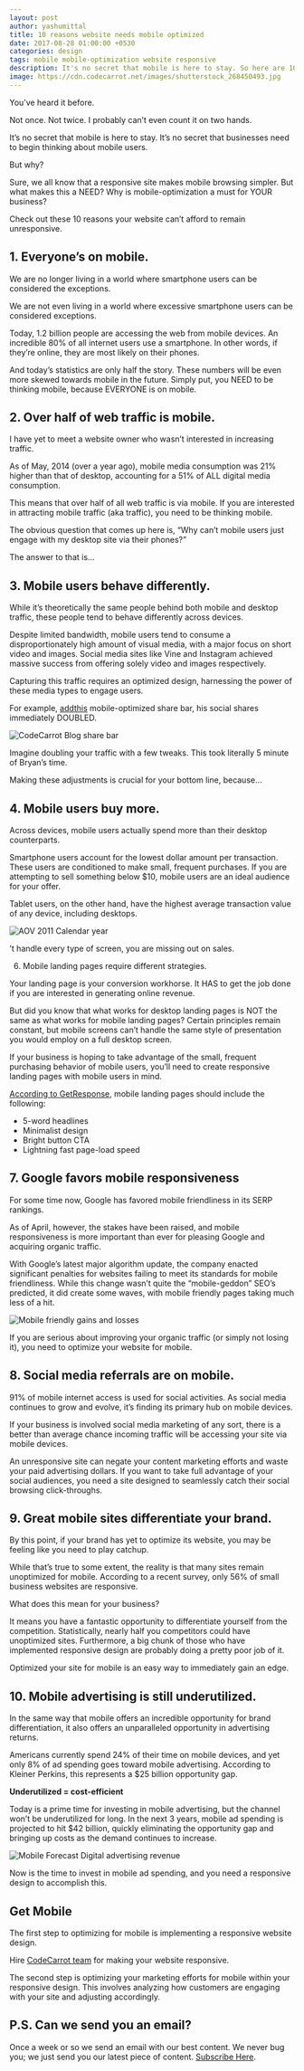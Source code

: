 ```yaml
---
layout: post
author: yashumittal
title: 10 reasons website needs mobile optimized
date: 2017-08-28 01:00:00 +0530
categories: design
tags: mobile mobile-optimization website responsive
description: It's no secret that mobile is here to stay. So here are 10 reasons your website can't afford to remain unresponsive.
image: https://cdn.codecarrot.net/images/shutterstock_268450493.jpg
---
```


You’ve heard it before.

Not once. Not twice. I probably can’t even count it on two hands.

It’s no secret that mobile is here to stay. It’s no secret that businesses need to begin thinking about mobile users.

But why?

Sure, we all know that a responsive site makes mobile browsing simpler. But what makes this a NEED? Why is mobile-optimization a must for YOUR business?

Check out these 10 reasons your website can’t afford to remain unresponsive.

## 1. Everyone’s on mobile.

We are no longer living in a world where smartphone users can be considered the exceptions.

We are not even living in a world where excessive smartphone users can be considered exceptions.

Today, 1.2 billion people are accessing the web from mobile devices. An incredible 80% of all internet users use a smartphone. In other words, if they’re online, they are most likely on their phones.

And today’s statistics are only half the story. These numbers will be even more skewed towards mobile in the future. Simply put, you NEED to be thinking mobile, because EVERYONE is on mobile.

## 2. Over half of web traffic is mobile.

I have yet to meet a website owner who wasn’t interested in increasing traffic.

As of May, 2014 (over a year ago), mobile media consumption was 21% higher than that of desktop, accounting for a 51% of ALL digital media consumption.

This means that over half of all web traffic is via mobile. If you are interested in attracting mobile traffic (aka traffic), you need to be thinking mobile.

The obvious question that comes up here is, “Why can’t mobile users just engage with my desktop site via their phones?”

The answer to that is…

## 3. Mobile users behave differently.

While it’s theoretically the same people behind both mobile and desktop traffic, these people tend to behave differently across devices.

Despite limited bandwidth, mobile users tend to consume a disproportionately high amount of visual media, with a major focus on short video and images. Social media sites like Vine and Instagram achieved massive success from offering solely video and images respectively.

Capturing this traffic requires an optimized design, harnessing the power of these media types to engage users.

For example, [addthis](//www.addthis.com) mobile-optimized share bar, his social shares immediately DOUBLED.

![CodeCarrot Blog share bar](https://cdn.codecarrot.net/images/screenshot_20170827-235216.png)

Imagine doubling your traffic with a few tweaks. This took literally 5 minute of Bryan’s time.

Making these adjustments is crucial for your bottom line, because…

## 4. Mobile users buy more.

Across devices, mobile users actually spend more than their desktop counterparts.

Smartphone users account for the lowest dollar amount per transaction. These users are conditioned to make small, frequent purchases. If you are attempting to sell something below $10, mobile users are an ideal audience for your offer.

Tablet users, on the other hand, have the highest average transaction value of any device, including desktops.

![AOV 2011 Calendar year](https://cdn.codecarrot.net/images/adobe-AOV-1.jpg)

’t handle every type of screen, you are missing out on sales.

6. Mobile landing pages require different strategies.

Your landing page is your conversion workhorse. It HAS to get the job done if you are interested in generating online revenue.

But did you know that what works for desktop landing pages is NOT the same as what works for mobile landing pages? Certain principles remain constant, but mobile screens can’t handle the same style of presentation you would employ on a full desktop screen.

If your business is hoping to take advantage of the small, frequent purchasing behavior of mobile users, you’ll need to create responsive landing pages with mobile users in mind.

[According to GetResponse](//blog.getresponse.com/designing-perfect-mobile-landing-page.html), mobile landing pages should include the following:

*  5-word headlines
*  Minimalist design
*  Bright button CTA
*  Lightning fast page-load speed

## 7. Google favors mobile responsiveness

For some time now, Google has favored mobile friendliness in its SERP rankings.

As of April, however, the stakes have been raised, and mobile responsiveness is more important than ever for pleasing Google and acquiring organic traffic.

With Google’s latest major algorithm update, the company enacted significant penalties for websites failing to meet its standards for mobile friendliness. While this change wasn’t quite the “mobile-geddon” SEO’s predicted, it did create some waves, with mobile friendly pages taking much less of a hit.

![Mobile friendly gains and losses](https://cdn.codecarrot.net/images/mobile-friendly-gains-and-losses.jpg)

If you are serious about improving your organic traffic (or simply not losing it), you need to optimize your website for mobile.

## 8. Social media referrals are on mobile.

91% of mobile internet access is used for social activities. As social media continues to grow and evolve, it’s finding its primary hub on mobile devices.

If your business is involved social media marketing of any sort, there is a better than average chance incoming traffic will be accessing your site via mobile devices.

An unresponsive site can negate your content marketing efforts and waste your paid advertising dollars. If you want to take full advantage of your social audiences, you need a site designed to seamlessly catch their social browsing click-throughs.

## 9. Great mobile sites differentiate your brand.

By this point, if your brand has yet to optimize its website, you may be feeling like you need to play catchup.

While that’s true to some extent, the reality is that many sites remain unoptimized for mobile. According to a recent survey, only 56% of small business websites are responsive.

What does this mean for your business?

It means you have a fantastic opportunity to differentiate yourself from the competition. Statistically, nearly half you competitors could have unoptimized sites. Furthermore, a big chunk of those who have implemented responsive design are probably doing a pretty poor job of it.

Optimized your site for mobile is an easy way to immediately gain an edge.

## 10. Mobile advertising is still underutilized.

In the same way that mobile offers an incredible opportunity for brand differentiation, it also offers an unparalleled opportunity in advertising returns.

Americans currently spend 24% of their time on mobile devices, and yet only 8% of ad spending goes toward mobile advertising. According to Kleiner Perkins, this represents a $25 billion opportunity gap.

**Underutilized = cost-efficient**

Today is a prime time for investing in mobile advertising, but the channel won’t be underutilized for long. In the next 3 years, mobile ad spending is projected to hit $42 billion, quickly eliminating the opportunity gap and bringing up costs as the demand continues to increase.

![Mobile Forecast Digital advertising revenue](https://cdn.codecarrot.net/images/mobileforecast-digitaladvertisingrevenue.png)

Now is the time to invest in mobile ad spending, and you need a responsive design to accomplish this.

## Get Mobile

The first step to optimizing for mobile is implementing a responsive website design.

Hire [CodeCarrot team](//www.codecarrot.net) for making your website responsive.

The second step is optimizing your marketing efforts for mobile within your responsive design. This involves analyzing how customers are engaging with your site and adjusting accordingly.

## P.S. Can we send you an email?

Once a week or so we send an email with our best content. We never bug you; we just send you our latest piece of content. [Subscribe Here](#subscribe).
